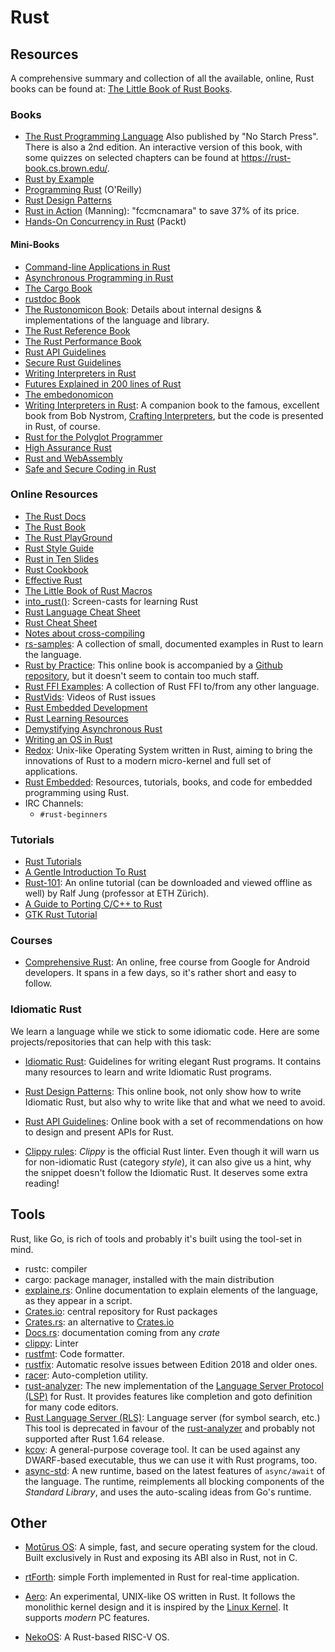 Rust
====

Resources
---------

A comprehensive summary and collection of all the available, online, Rust books
can be found at: [The Little Book of Rust Books](https://lborb.github.io/book/).

### Books

 - [The Rust Programming Language](https://doc.rust-lang.org/book/)
   Also published by "No Starch Press".  There is also a 2nd edition.
   An interactive version of this book, with some quizzes on selected chapters
   can be found at <https://rust-book.cs.brown.edu/>.
 - [Rust by Example](http://rustbyexample.com/)
 - [Programming Rust](http://shop.oreilly.com/product/0636920040385.do) (O'Reilly)
 - [Rust Design Patterns](https://github.com/rust-unofficial/patterns)
 - [Rust in Action](https://www.manning.com/books/rust-in-action) (Manning):
   "fccmcnamara" to save 37% of its price.
 - [Hands-On Concurrency in Rust](https://www.packtpub.com/application-development/hands-concurrency-rust) (Packt)

#### Mini-Books ####

 - [Command-line Applications in Rust](https://rust-cli.github.io/book/)
 - [Asynchronous Programming in Rust](https://rust-lang.github.io/async-book/)
 - [The Cargo Book](https://doc.rust-lang.org/cargo/)
 - [rustdoc Book](https://doc.rust-lang.org/rustdoc/)
 - [The Rustonomicon Book](https://doc.rust-lang.org/nomicon/):
   Details about internal designs & implementations of the language and library.
 - [The Rust Reference Book](https://doc.rust-lang.org/reference/)
 - [The Rust Performance Book](https://nnethercote.github.io/perf-book/)
 - [Rust API Guidelines](https://rust-lang.github.io/api-guidelines/)
 - [Secure Rust Guidelines](https://anssi-fr.github.io/rust-guide/)
 - [Writing Interpreters in Rust](https://rust-hosted-langs.github.io/book/)
 - [Futures Explained in 200 lines of Rust](https://cfsamson.github.io/books-futures-explained/)
 - [The embedonomicon](https://rust-embedded.github.io/embedonomicon/)
 - [Writing Interpreters in Rust](https://rust-hosted-langs.github.io/book/):
   A companion book to the famous, excellent book from Bob Nystrom,
   [Crafting Interpreters](http://craftinginterpreters.com/), but the code is
   presented in Rust, of course.
 - [Rust for the Polyglot Programmer](https://www.chiark.greenend.org.uk/~ianmdlvl/rust-polyglot/)
 - [High Assurance Rust](https://highassurance.rs/)
 - [Rust and WebAssembly](https://rustwasm.github.io/docs/book/)
 - [Safe and Secure Coding in Rust](https://luk6xff.github.io/other/safe_secure_rust_book/)

### Online Resources

 - [The Rust Docs](https://doc.rust-lang.org/)
 - [The Rust Book](https://doc.rust-lang.org/book/)
 - [The Rust PlayGround](https://play.rust-lang.org/)
 - [Rust Style Guide](https://github.com/rust-lang/rfcs/tree/master/style-guide)
 - [Rust in Ten Slides](https://steveklabnik.github.io/rust-in-ten-slides/)
 - [Rust Cookbook](https://rust-lang-nursery.github.io/rust-cookbook/)
 - [Effective Rust](https://www.lurklurk.org/effective-rust/)
 - [The Little Book of Rust Macros](https://danielkeep.github.io/tlborm/book/)
 - [into_rust()](http://intorust.com/):  Screen-casts for learning Rust
 - [Rust Language Cheat Sheet](https://cheats.rs/)
 - [Rust Cheat Sheet](https://upsuper.github.io/rust-cheatsheet/)
 - [Notes about cross-compiling](https://github.com/japaric/rust-cross)
 - [rs-samples](https://github.com/snowzurfer/rs-samples):
   A collection of small, documented examples in Rust to learn the language.
 - [Rust by Practice](https://practice.rs/):
   This online book is accompanied by a
   [Github repository](https://github.com/sunface/rust-by-practice),
   but it doesn't seem to contain too much staff.
 - [Rust FFI Examples](https://github.com/alexcrichton/rust-ffi-examples):
   A collection of Rust FFI to/from any other language.
 - [RustVids](https://rustvids.github.io/):  Videos of Rust issues
 - [Rust Embedded Development](http://embed.rs/)
 - [Rust Learning Resources](https://github.com/ctjhoa/rust-learning)
 - [Demystifying Asynchronous Rust](https://teh-cmc.github.io/rust-async/html/)
 - [Writing an OS in Rust](http://os.phil-opp.com)
 - [Redox](http://www.redox-os.org/):
   Unix-like Operating System written in Rust, aiming to bring the innovations
   of Rust to a modern micro-kernel and full set of applications.
 - [Rust Embedded](https://github.com/rust-embedded):
   Resources, tutorials, books, and code for embedded programming using Rust.
 - IRC Channels:
   - `#rust-beginners`

### Tutorials ###

 - [Rust Tutorials](http://www.rust-tutorials.com/)
 - [A Gentle Introduction To Rust](https://stevedonovan.github.io/rust-gentle-intro/readme.html)
 - [Rust-101](https://www.ralfj.de/projects/rust-101/):
   An online tutorial (can be downloaded and viewed offline as well) by Ralf Jung
   (professor at ETH Zürich).
 - [A Guide to Porting C/C++ to Rust](https://locka99.gitbooks.io/a-guide-to-porting-c-to-rust/)
 - [GTK Rust Tutorial](https://mmstick.github.io/gtkrs-tutorials/)

### Courses ###

 - [Comprehensive Rust](https://google.github.io/comprehensive-rust/):
   An online, free course from Google for Android developers.  It spans in a few
   days, so it's rather short and easy to follow.

### Idiomatic Rust ###

We learn a language while we stick to some idiomatic code.  Here are some
projects/repositories that can help with this task:

 - [Idiomatic Rust](https://github.com/mre/idiomatic-rust):
   Guidelines for writing elegant Rust programs.
   It contains many resources to learn and write Idiomatic Rust programs.

 - [Rust Design Patterns](https://rust-unofficial.github.io/patterns/):
   This online book, not only show how to write Idiomatic Rust, but also why to
   write like that and what we need to avoid.

 - [Rust API Guidelines](https://rust-lang.github.io/api-guidelines/):
   Online book with a set of recommendations on how to design and present APIs
   for Rust.

 - [Clippy rules](https://rust-lang.github.io/rust-clippy/):
   _Clippy_ is the official Rust linter.  Even though it will warn us for
   non-idiomatic Rust (category _style_), it can also give us a hint, why the
   snippet doesn't follow the Idiomatic Rust.  It deserves some extra reading!


Tools
-----

Rust, like Go, is rich of tools and probably it's built using the tool-set in
mind.

 - rustc:  compiler
 - cargo:  package manager, installed with the main distribution
 - [explaine.rs](https://jrvidal.github.io/explaine.rs/):
   Online documentation to explain elements of the language, as they appear in a
   script.
 - [Crates.io][crates]: central repository for Rust packages
 - [Crates.rs](https://crates.rs/):  an alternative to [Crates.io][crates]
 - [Docs.rs][docs]:  documentation coming from any *crate*
 - [clippy](https://github.com/Manishearth/rust-clippy):  Linter
 - [rustfmt](https://github.com/rust-lang-nursery/rustfmt):  Code formatter.
 - [rustfix](https://github.com/rust-lang-nursery/rustfix):
   Automatic resolve issues between Edition 2018 and older ones.
 - [racer](https://github.com/phildawes/racer):  Auto-completion utility.
 - [rust-analyzer](https://rust-analyzer.github.io/):
   The new implementation of the
   [Language Server Protocol (LSP)](https://microsoft.github.io/language-server-protocol/)
   for Rust.  It provides features like completion and goto definition for many code editors.
 - [Rust Language Server (RLS)](https://github.com/rust-lang-nursery/rls):
   Language server (for symbol search, etc.)
   This tool is deprecated in favour of the [rust-analyzer](https://rust-analyzer.github.io/)
   and probably not supported after Rust 1.64 release.
 - [kcov](https://github.com/SimonKagstrom/kcov):
   A general-purpose coverage tool.  It can be used against any DWARF-based
   executable, thus we can use it with Rust programs, too.
 - [async-std](https://async.rs/):
   A new runtime, based on the latest features of `async/await` of the language.
   The runtime, reimplements all blocking components of the _Standard Library_,
   and uses the auto-scaling ideas from Go's runtime.


Other
-----

 - [Motūrus OS](https://github.com/moturus/motor-os):
   A simple, fast, and secure operating system for the cloud.
   Built exclusively in Rust and exposing its ABI also in Rust, not in C.

 - [rtForth](https://github.com/chengchangwu/rtforth):  simple Forth implemented in Rust
   for real-time application.

 - [Aero](https://github.com/Andy-Python-Programmer/aero):
   An experimental, UNIX-like OS written in Rust.  It follows the monolithic
   kernel design and it is inspired by the [Linux Kernel](https://kernel.org/).
   It supports _modern_ PC features.

 - [NekoOS](https://github.com/NekoOS-Group/NekoOS):
   A Rust-based RISC-V OS.


[crates]:		https://crates.io/
[docs]:			https://docs.rs/
